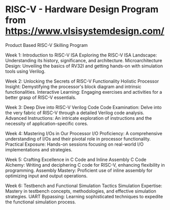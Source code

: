# RISC-V - Hardware Design Program from https://www.vlsisystemdesign.com/

Product Based RISC-V Skilling Program

Week 1: Introduction to RISC-V ISA
Exploring the RISC-V ISA Landscape: Understanding its history, significance, and architecture.
Microarchitecture Design: Unveiling the basics of RV32I and getting hands-on with simulation tools using Verilog.

Week 2: Unlocking the Secrets of RISC-V Functionality
Holistic Processor Insight: Demystifying the processor's block diagram and intrinsic functionalities.
Interactive Learning: Engaging exercises and activities for a better grasp of RISC-V essentials.

Week 3: Deep Dive into RISC-V Verilog Code
Code Examination: Delve into the very fabric of RISC-V through a detailed Verilog code analysis.
Advanced Instructions: An intricate exploration of instructions and the necessity of application-specific cores.

Week 4: Mastering I/Os in Our Processor
I/O Proficiency: A comprehensive understanding of I/Os and their pivotal role in processor functionality.
Practical Exposure: Hands-on sessions focusing on real-world I/O implementations and strategies.

Week 5: Crafting Excellence in C Code and Inline Assembly
C Code Alchemy: Writing and deciphering C code for RISC-V, enhancing flexibility in programming.
Assembly Mastery: Proficient use of inline assembly for optimizing input and output operations.

Week 6: Testbench and Functional Simulation Tactics
Simulation Expertise: Mastery in testbench concepts, methodologies, and effective simulation strategies.
UART Bypassing: Learning sophisticated techniques to expedite the functional simulation process.


